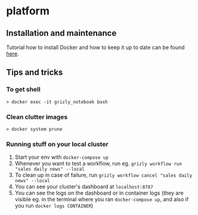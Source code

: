 # platform

## Installation and maintenance

Tutorial how to install Docker and how to keep it up to date can be found [here](./docs/internal/docker_user/getting_started.md).

## Tips and tricks

### To get shell

`> docker exec -it grizly_notebook bash`

### Clean clutter images

`> docker system prune`

### Running stuff on your local cluster

1. Start your env with `docker-compose up`
2. Whenever you want to test a workflow, run eg. `grizly workflow run "sales daily news" --local`
3. To clean up in case of failure, run `grizly workflow cancel "sales daily news" --local`
4. You can see your cluster's dashboard at `localhost:8787`
5. You can see the logs on the dashboard or in container logs (they are visible eg. in the terminal where you ran `docker-compose up`, and also if you run `docker logs CONTAINER`)
